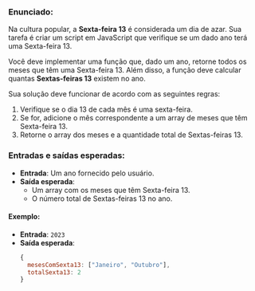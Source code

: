 ### Enunciado:

Na cultura popular, a **Sexta-feira 13** é considerada um dia de azar. Sua tarefa é criar um script em JavaScript que verifique se um dado ano terá uma Sexta-feira 13.

Você deve implementar uma função que, dado um ano, retorne todos os meses que têm uma Sexta-feira 13. Além disso, a função deve calcular quantas **Sextas-feiras 13** existem no ano.

Sua solução deve funcionar de acordo com as seguintes regras:
1. Verifique se o dia 13 de cada mês é uma sexta-feira.
2. Se for, adicione o mês correspondente a um array de meses que têm Sexta-feira 13.
3. Retorne o array dos meses e a quantidade total de Sextas-feiras 13.

### Entradas e saídas esperadas:

- **Entrada**: Um ano fornecido pelo usuário.
- **Saída esperada**:
    - Um array com os meses que têm Sexta-feira 13.
    - O número total de Sextas-feiras 13 no ano.

#### Exemplo:

- **Entrada**: `2023`
- **Saída esperada**:
    ```javascript
    {
      mesesComSexta13: ["Janeiro", "Outubro"],
      totalSexta13: 2
    }
    ```